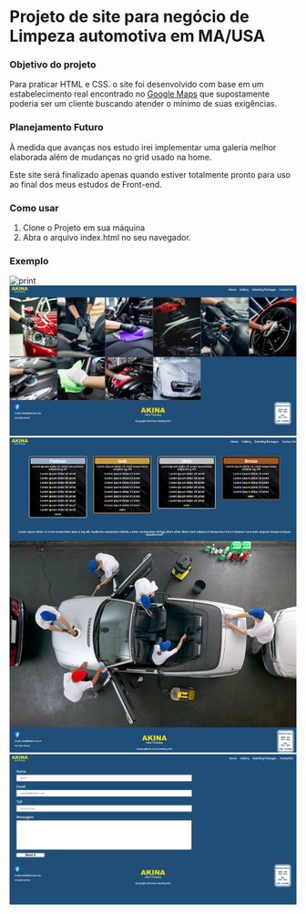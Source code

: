 # Projeto de site para negócio de Limpeza automotiva em MA/USA


<h3> Objetivo do projeto </h3>

Para praticar HTML e CSS. o site foi desenvolvido com base em um estabelecimento real encontrado no [Google Maps](https://mailchimp.com/) que supostamente poderia ser um cliente buscando atender o mínimo de suas exigências.

<h3>Planejamento Futuro</h3>

À medida que avanças nos estudo irei implementar uma galeria melhor elaborada além de mudanças no grid usado na home.

Este site será finalizado apenas quando estiver totalmente pronto para uso ao final dos meus estudos de Front-end.


<h3>Como usar</h3>

1. Clone o Projeto em sua máquina
2. Abra o arquivo index.html no seu navegador.


<h3>Exemplo</h3>

<img src="https://github.com/ERaines/SITE-CAR-DETAILING/blob/main/imagensHome/printIndex.png?" alt="print" width="700"/>
<img src="https://github.com/ERaines/SITE-CAR-DETAILING/blob/main/imagensHome/printGallery.png?" alt="print" width="700"/>
<img src="https://github.com/ERaines/SITE-CAR-DETAILING/blob/main/imagensHome/printDetailingPackages.png?" alt="print" width="700"/>
<img src="https://github.com/ERaines/SITE-CAR-DETAILING/blob/main/imagensHome/printContactUs.png?" alt="print" width="700"/>
